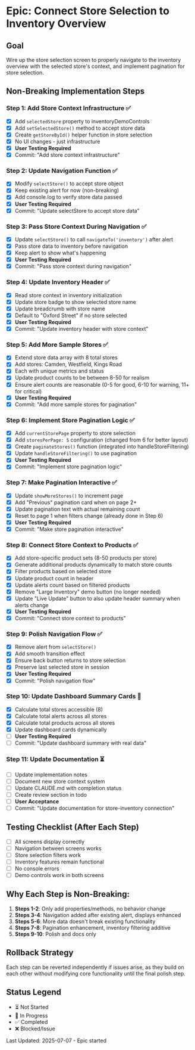 # Epic: Connect Store Selection to Inventory Overview

## Goal
Wire up the store selection screen to properly navigate to the inventory overview with the selected store's context, and implement pagination for store selection.

## Non-Breaking Implementation Steps

### Step 1: Add Store Context Infrastructure ✅
- [x] Add `selectedStore` property to inventoryDemoControls
- [x] Add `setSelectedStore()` method to accept store data
- [x] Create `getStoreById()` helper function in store selection
- [x] No UI changes - just infrastructure
- [x] **User Testing Required**
- [x] Commit: "Add store context infrastructure"

### Step 2: Update Navigation Function ✅
- [x] Modify `selectStore()` to accept store object
- [x] Keep existing alert for now (non-breaking)
- [x] Add console.log to verify store data passed
- [x] **User Testing Required**
- [x] Commit: "Update selectStore to accept store data"

### Step 3: Pass Store Context During Navigation ✅
- [x] Update `selectStore()` to call `navigateTo('inventory')` after alert
- [x] Pass store data to inventory before navigation
- [x] Keep alert to show what's happening
- [x] **User Testing Required**
- [x] Commit: "Pass store context during navigation"

### Step 4: Update Inventory Header ✅
- [x] Read store context in inventory initialization
- [x] Update store badge to show selected store name
- [x] Update breadcrumb with store name
- [x] Default to "Oxford Street" if no store selected
- [x] **User Testing Required**
- [x] Commit: "Update inventory header with store context"

### Step 5: Add More Sample Stores ✅
- [x] Extend store data array with 8 total stores
- [x] Add stores: Camden, Westfield, Kings Road
- [x] Each with unique metrics and status
- [x] Update product counts to be between 8-50 for realism
- [x] Ensure alert counts are reasonable (0-5 for good, 6-10 for warning, 11+ for critical)
- [x] **User Testing Required**
- [x] Commit: "Add more sample stores for pagination"

### Step 6: Implement Store Pagination Logic ✅
- [x] Add `currentStorePage` property to store selection
- [x] Add `storesPerPage: 5` configuration (changed from 6 for better layout)
- [x] Create `paginateStores()` function (integrated into handleStoreFiltering)
- [x] Update `handleStoreFiltering()` to use pagination
- [x] **User Testing Required**
- [x] Commit: "Implement store pagination logic"

### Step 7: Make Pagination Interactive ✅
- [x] Update `showMoreStores()` to increment page
- [x] Add "Previous" pagination card when on page 2+
- [x] Update pagination text with actual remaining count
- [x] Reset to page 1 when filters change (already done in Step 6)
- [x] **User Testing Required**
- [x] Commit: "Make store pagination interactive"

### Step 8: Connect Store Context to Products ✅
- [x] Add store-specific product sets (8-50 products per store)
- [x] Generate additional products dynamically to match store counts
- [x] Filter products based on selected store
- [x] Update product count in header
- [x] Update alerts count based on filtered products
- [x] Remove "Large Inventory" demo button (no longer needed)
- [x] Update "Live Update" button to also update header summary when alerts change
- [x] **User Testing Required**
- [x] Commit: "Connect store context to products"

### Step 9: Polish Navigation Flow ✅
- [x] Remove alert from `selectStore()`
- [x] Add smooth transition effect
- [x] Ensure back button returns to store selection
- [x] Preserve last selected store in session
- [x] **User Testing Required**
- [x] Commit: "Polish navigation flow"

### Step 10: Update Dashboard Summary Cards 🔄
- [x] Calculate total stores accessible (8)
- [x] Calculate total alerts across all stores
- [x] Calculate total products across all stores
- [x] Update dashboard cards dynamically
- [ ] **User Testing Required**
- [ ] Commit: "Update dashboard summary with real data"

### Step 11: Update Documentation ⏳
- [ ] Update implementation notes
- [ ] Document new store context system
- [ ] Update CLAUDE.md with completion status
- [ ] Create review section in todo
- [ ] **User Acceptance**
- [ ] Commit: "Update documentation for store-inventory connection"

## Testing Checklist (After Each Step)
- [ ] All screens display correctly
- [ ] Navigation between screens works
- [ ] Store selection filters work
- [ ] Inventory features remain functional
- [ ] No console errors
- [ ] Demo controls work in both screens

## Why Each Step is Non-Breaking:
1. **Steps 1-2**: Only add properties/methods, no behavior change
2. **Steps 3-4**: Navigation added after existing alert, displays enhanced
3. **Steps 5-6**: More data doesn't break existing functionality
4. **Steps 7-8**: Pagination enhancement, inventory filtering additive
5. **Steps 9-10**: Polish and docs only

## Rollback Strategy
Each step can be reverted independently if issues arise, as they build on each other without modifying core functionality until the final polish step.

## Status Legend
- ⏳ Not Started
- 🔄 In Progress
- ✅ Completed
- ❌ Blocked/Issue

Last Updated: 2025-07-07 - Epic started